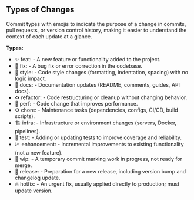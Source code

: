 ## Types of Changes

Commit types with emojis to indicate the purpose of a change in commits, pull requests, or version control history, making it easier to understand the context of each update at a glance.

**Types:**

- ✨ feat: - A new feature or functionality added to the project.
- 🔧 fix: - A bug fix or error correction in the codebase.
- 🎨 style: - Code style changes (formatting, indentation, spacing) with no logic impact.
- 📖 docs: - Documentation updates (README, comments, guides, API docs).
- ♻️ refactor: - Code restructuring or cleanup without changing behavior.
- 🚀 perf: - Code change that improves performance.
- ⚙️ chore: - Maintenance tasks (dependencies, configs, CI/CD, build scripts).
- 🏗️ infra: - Infrastructure or environment changes (servers, Docker, pipelines).
- 🧪 test: - Adding or updating tests to improve coverage and reliability.
- 📈 enhancement: - Incremental improvements to existing functionality (not a new feature).
- 🚧 wip: - A temporary commit marking work in progress, not ready for merge.
- 🔖 release: - Preparation for a new release, including version bump and changelog update.
- 🔥 hotfix: - An urgent fix, usually applied directly to production; must update version.
